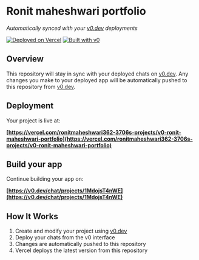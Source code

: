 # Ronit maheshwari portfolio

*Automatically synced with your [v0.dev](https://v0.dev) deployments*

[![Deployed on Vercel](https://img.shields.io/badge/Deployed%20on-Vercel-black?style=for-the-badge&logo=vercel)](https://vercel.com/ronitmaheshwari362-3706s-projects/v0-ronit-maheshwari-portfolio)
[![Built with v0](https://img.shields.io/badge/Built%20with-v0.dev-black?style=for-the-badge)](https://v0.dev/chat/projects/1MdojsT4nWE)

## Overview

This repository will stay in sync with your deployed chats on [v0.dev](https://v0.dev).
Any changes you make to your deployed app will be automatically pushed to this repository from [v0.dev](https://v0.dev).

## Deployment

Your project is live at:

**[https://vercel.com/ronitmaheshwari362-3706s-projects/v0-ronit-maheshwari-portfolio](https://vercel.com/ronitmaheshwari362-3706s-projects/v0-ronit-maheshwari-portfolio)**

## Build your app

Continue building your app on:

**[https://v0.dev/chat/projects/1MdojsT4nWE](https://v0.dev/chat/projects/1MdojsT4nWE)**

## How It Works

1. Create and modify your project using [v0.dev](https://v0.dev)
2. Deploy your chats from the v0 interface
3. Changes are automatically pushed to this repository
4. Vercel deploys the latest version from this repository
